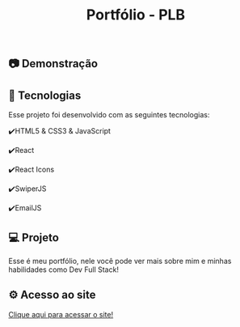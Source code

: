 <h1 align="center">
   Portfólio - PLB
</h1>

<br>

## :camera: Demonstração

## :rocket: Tecnologias

Esse projeto foi desenvolvido com as seguintes tecnologias:

✔️HTML5 & CSS3 & JavaScript

✔️React

✔️React Icons

✔️SwiperJS

✔️EmailJS

## 💻 Projeto

Esse é meu portfólio, nele você pode ver mais sobre mim e minhas habilidades como Dev Full Stack!

## ⚙ Acesso ao site

[Clique aqui para acessar o site!](https://plb-portfolio.netlify.app)
